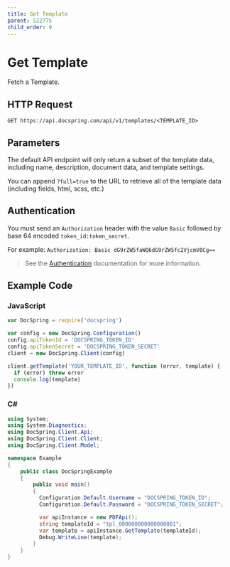 ```yaml
---
title: Get Template
parent: 522775
child_order: 9
---
```


# Get Template

Fetch a Template.

## HTTP Request

`GET https://api.docspring.com/api/v1/templates/<TEMPLATE_ID>`

## Parameters

The default API endpoint will only return a subset of the template data, including name, description, document data, and template settings.

You can append `?full=true` to the URL to retrieve all of the template data (including fields, html, scss, etc.)

## Authentication

You must send an `Authorization` header with the value `Basic` followed by base 64 encoded `token_id:token_secret`.

For example: `Authorization: Basic dG9rZW5faWQ6dG9rZW5fc2VjcmV0Cg==`

> See the [Authentication](../../install-api-client/authentication) documentation for more information.

## Example Code

### JavaScript

```javascript
var DocSpring = require('docspring')

var config = new DocSpring.Configuration()
config.apiTokenId = 'DOCSPRING_TOKEN_ID'
config.apiTokenSecret = 'DOCSPRING_TOKEN_SECRET'
client = new DocSpring.Client(config)

client.getTemplate('YOUR_TEMPLATE_ID', function (error, template) {
  if (error) throw error
  console.log(template)
})
```

### C#

```csharp
using System;
using System.Diagnostics;
using DocSpring.Client.Api;
using DocSpring.Client.Client;
using DocSpring.Client.Model;

namespace Example
{
    public class DocSpringExample
    {
        public void main()
        {
          Configuration.Default.Username = "DOCSPRING_TOKEN_ID";
          Configuration.Default.Password = "DOCSPRING_TOKEN_SECRET";

          var apiInstance = new PDFApi();
          string templateId = "tpl_000000000000000001";
          var template = apiInstance.GetTemplate(templateId);
          Debug.WriteLine(template);
        }
    }
}
```